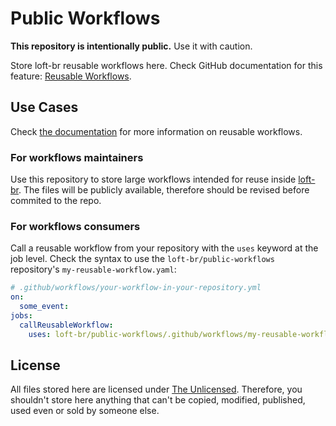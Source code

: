 # Public Workflows

**This repository is intentionally public.** Use it with caution.

Store loft-br reusable workflows here. Check GitHub documentation for this feature: [Reusable Workflows](https://docs.github.com/en/actions/using-workflows/reusing-workflows).

## Use Cases

Check [the documentation](https://docs.github.com/en/actions/using-workflows/reusing-workflows) for more information on reusable workflows.

### For workflows maintainers

Use this repository to store large workflows intended for reuse inside [loft-br](https://github.com/loft-br). The files will be publicly available, therefore should be revised before commited to the repo.

### For workflows consumers

Call a reusable workflow from your repository with the `uses` keyword at the job level. Check the syntax to use the `loft-br/public-workflows` repository's `my-reusable-workflow.yaml`:

```yaml
# .github/workflows/your-workflow-in-your-repository.yml
on:
  some_event:
jobs:
  callReusableWorkflow:
    uses: loft-br/public-workflows/.github/workflows/my-reusable-workflow.yaml@main
```

## License

All files stored here are licensed under [The Unlicensed](https://github.com/loft-br/public-workflows/blob/main/LICENSE). Therefore, you shouldn't store here anything that can't be copied, modified, published, used even or sold by someone else.

